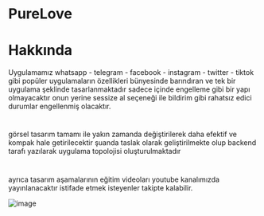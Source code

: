 # PureLove
# Hakkında
Uygulamamız whatsapp - telegram - facebook - instagram - twitter - tiktok gibi popüler uygulamaların özellikleri bünyesinde barındıran ve tek bir uygulama şeklinde tasarlanmaktadır sadece içinde engelleme gibi bir yapı olmayacaktır onun yerine sessize al seçeneği ile bildirim gibi rahatsız edici durumlar engellenmiş olacaktır.
#
görsel tasarım tamamı ile yakın zamanda değiştirilerek daha efektif ve kompak hale getirilecektir şuanda taslak olarak geliştirilmekte olup backend tarafı yazılarak uygulama topolojisi oluşturulmaktadır
#
ayrıca tasarım aşamalarının eğitim videoları youtube kanalımızda yayınlanacaktır istifade etmek isteyenler takipte kalabilir.

![image](https://github.com/user-attachments/assets/2b78d2be-acc6-41e5-8041-5f1431b3f4e4)
